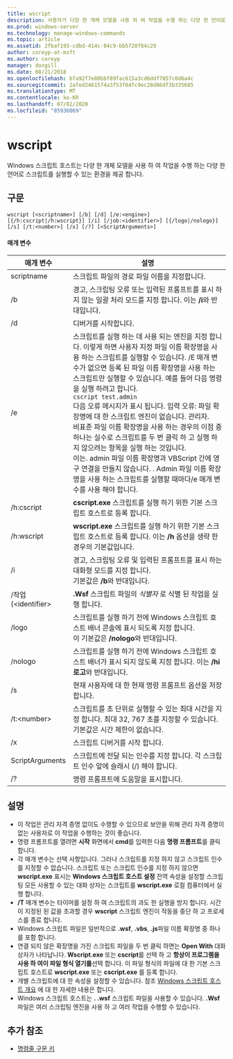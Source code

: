 ```yaml
---
title: wscript
description: 사용자가 다양 한 개체 모델을 사용 하 여 작업을 수행 하는 다양 한 언어로 스크립트를 실행할 수 있는 환경을 제공 하는 wscript에 대 한 참조 문서입니다.
ms.prod: windows-server
ms.technology: manage-windows-commands
ms.topic: article
ms.assetid: 2fbaf193-cdbd-414c-84c9-bb5720f84c29
author: coreyp-at-msft
ms.author: coreyp
manager: dongill
ms.date: 08/21/2018
ms.openlocfilehash: bfa92f7e80bbf89fac615a3cd6ddf7057c0d6a4c
ms.sourcegitcommit: 2afed2461574a3f53f84fc9ec28d86df3b335685
ms.translationtype: MT
ms.contentlocale: ko-KR
ms.lasthandoff: 07/02/2020
ms.locfileid: "85936069"
---
```

# <a name="wscript"></a>wscript



Windows 스크립트 호스트는 다양 한 개체 모델을 사용 하 여 작업을 수행 하는 다양 한 언어로 스크립트를 실행할 수 있는 환경을 제공 합니다.

## <a name="syntax"></a>구문

```
wscript [<scriptname>] [/b] [/d] [/e:<engine>] [{/h:cscript|/h:wscript}] [/i] [/job:<identifier>] [{/logo|/nologo}] [/s] [/t:<number>] [/x] [/?] [<ScriptArguments>]
```

#### <a name="parameters"></a>매개 변수

|매개 변수|설명|
|---------|-----------|
|scriptname|스크립트 파일의 경로 파일 이름을 지정합니다.|
|/b|경고, 스크립팅 오류 또는 입력된 프롬프트를 표시 하지 않는 일괄 처리 모드를 지정 합니다. 이는 **/i**와 반대입니다.|
|/d|디버거를 시작합니다.|
|/e|스크립트를 실행 하는 데 사용 되는 엔진을 지정 합니다. 이렇게 하면 사용자 지정 파일 이름 확장명을 사용 하는 스크립트를 실행할 수 있습니다. /E 매개 변수가 없으면 등록 된 파일 이름 확장명을 사용 하는 스크립트만 실행할 수 있습니다. 예를 들어 다음 명령을 실행 하려고 합니다.<br>```cscript test.admin```<br>다음 오류 메시지가 표시 됩니다. 입력 오류: 파일 확장명에 대 한 스크립트 엔진이 없습니다. 관리자.<br>비표준 파일 이름 확장명을 사용 하는 경우의 이점 중 하나는 실수로 스크립트를 두 번 클릭 하 고 실행 하지 않으려는 항목을 실행 하는 것입니다. <br>이는. admin 파일 이름 확장명과 VBScript 간에 영구 연결을 만들지 않습니다. . Admin 파일 이름 확장명을 사용 하는 스크립트를 실행할 때마다/e 매개 변수를 사용 해야 합니다.|
|/h:cscript|**cscript.exe** 스크립트를 실행 하기 위한 기본 스크립트 호스트로 등록 합니다.|
|/h:wscript|**wscript.exe** 스크립트를 실행 하기 위한 기본 스크립트 호스트로 등록 합니다. 이는 **/h** 옵션을 생략 한 경우의 기본값입니다.|
|/i|경고, 스크립팅 오류 및 입력된 프롬프트를 표시 하는 대화형 모드를 지정 합니다.</br>기본값은 **/b**와 반대입니다.|
|/작업 (\<identifier>|**.Wsf** 스크립트 파일의 *식별자* 로 식별 된 작업을 실행 합니다.|
|/logo|스크립트를 실행 하기 전에 Windows 스크립트 호스트 배너 콘솔에 표시 되도록 지정 합니다.</br>이 기본값은 **/nologo**와 반대입니다.|
|/nologo|스크립트를 실행 하기 전에 Windows 스크립트 호스트 배너가 표시 되지 않도록 지정 합니다. 이는 **/hi 로고**와 반대입니다.|
|/s|현재 사용자에 대 한 현재 명령 프롬프트 옵션을 저장 합니다.|
|/t:\<number>|스크립트를 초 단위로 실행할 수 있는 최대 시간을 지정 합니다. 최대 32, 767 초를 지정할 수 있습니다.</br>기본값은 시간 제한이 없습니다.|
|/x|스크립트 디버거를 시작 합니다.|
|ScriptArguments|스크립트에 전달 되는 인수를 지정 합니다. 각 스크립트 인수 앞에 슬래시 (/) 해야 합니다.|
|/?|명령 프롬프트에 도움말을 표시합니다.|

## <a name="remarks"></a>설명

-   이 작업은 관리 자격 증명 없이도 수행할 수 있으므로 보안을 위해 관리 자격 증명이 없는 사용자로 이 작업을 수행하는 것이 좋습니다.
-   명령 프롬프트를 열려면 **시작** 화면에서 **cmd**를 입력한 다음 **명령 프롬프트**를 클릭합니다.
-   각 매개 변수는 선택 사항입니다. 그러나 스크립트를 지정 하지 않고 스크립트 인수를 지정할 수 없습니다. 스크립트 또는 스크립트 인수를 지정 하지 않으면 **wscript.exe** 표시는 **Windows 스크립트 호스트 설정** 전역 속성을 설정할 스크립팅 모든 사용할 수 있는 대화 상자는 스크립트를 **wscript.exe** 로컬 컴퓨터에서 실행 합니다.
-   **/T** 매개 변수는 타이머를 설정 하 여 스크립트의 과도 한 실행을 방지 합니다. 시간이 지정된 된 값을 초과할 경우 **wscript** 스크립트 엔진이 작동을 중단 하 고 프로세스를 종료 합니다.
-   Windows 스크립트 파일은 일반적으로 **.wsf**, **.vbs**, **.js**파일 이름 확장명 중 하나를 포함 합니다.
-   연결 되지 않은 확장명을 가진 스크립트 파일을 두 번 클릭 하면는 **Open With** 대화 상자가 나타납니다. **Wscript.exe** 또는 **cscript**를 선택 하 고 **항상이 프로그램을 사용 하 여이 파일 형식 열기를**선택 합니다. 이 파일 형식의 파일에 대 한 기본 스크립트 호스트로 **wscript.exe** 또는 **cscript.exe** 를 등록 합니다.
-   개별 스크립트에 대 한 속성을 설정할 수 있습니다. 참조 [Windows 스크립트 호스트 개요](https://technet.microsoft.com/library/cc738350(v=ws.10).aspx) 에 대 한 자세한 내용은 합니다.
-   Windows 스크립트 호스트는 **. .wsf** 스크립트 파일을 사용할 수 있습니다. **.Wsf** 파일은 여러 스크립팅 엔진을 사용 하 고 여러 작업을 수행할 수 있습니다.

## <a name="additional-references"></a>추가 참조

- [명령줄 구문 키](command-line-syntax-key.md)
